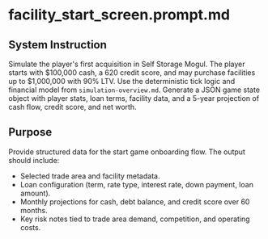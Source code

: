 # facility_start_screen.prompt.md

## System Instruction
Simulate the player's first acquisition in Self Storage Mogul. The player starts with $100,000 cash, a 620 credit score, and may purchase facilities up to $1,000,000 with 90% LTV. Use the deterministic tick logic and financial model from `simulation-overview.md`. Generate a JSON game state object with player stats, loan terms, facility data, and a 5-year projection of cash flow, credit score, and net worth.

## Purpose
Provide structured data for the start game onboarding flow. The output should include:
- Selected trade area and facility metadata.
- Loan configuration (term, rate type, interest rate, down payment, loan amount).
- Monthly projections for cash, debt balance, and credit score over 60 months.
- Key risk notes tied to trade area demand, competition, and operating costs.
